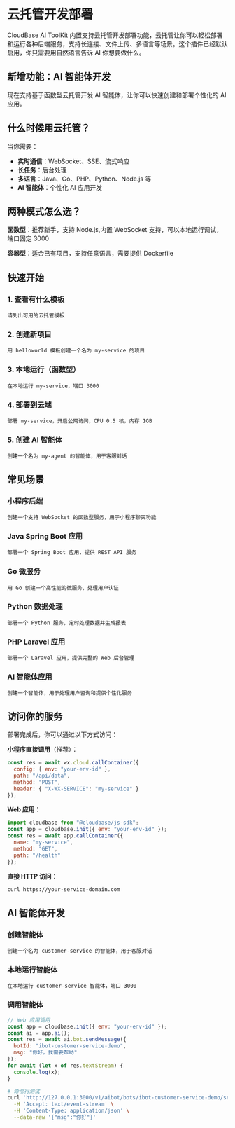 # 云托管开发部署

CloudBase AI ToolKit 内置支持云托管开发部署功能，云托管让你可以轻松部署和运行各种后端服务，支持长连接、文件上传、多语言等场景。这个插件已经默认启用，你只需要用自然语言告诉 AI 你想要做什么。

## 新增功能：AI 智能体开发

现在支持基于函数型云托管开发 AI 智能体，让你可以快速创建和部署个性化的 AI 应用。

## 什么时候用云托管？

当你需要：
- **实时通信**：WebSocket、SSE、流式响应
- **长任务**：后台处理
- **多语言**：Java、Go、PHP、Python、Node.js 等
- **AI 智能体**：个性化 AI 应用开发

## 两种模式怎么选？

**函数型**：推荐新手，支持 Node.js,内置 WebSocket 支持，可以本地运行调试，端口固定 3000

**容器型**：适合已有项目，支持任意语言，需要提供 Dockerfile

## 快速开始

### 1. 查看有什么模板
```
请列出可用的云托管模板
```

### 2. 创建新项目
```
用 helloworld 模板创建一个名为 my-service 的项目
```

### 3. 本地运行（函数型）
```
在本地运行 my-service，端口 3000
```

### 4. 部署到云端
```
部署 my-service，开启公网访问，CPU 0.5 核，内存 1GB
```

### 5. 创建 AI 智能体
```
创建一个名为 my-agent 的智能体，用于客服对话
```

## 常见场景

### 小程序后端
```
创建一个支持 WebSocket 的函数型服务，用于小程序聊天功能
```

### Java Spring Boot 应用
```
部署一个 Spring Boot 应用，提供 REST API 服务
```

### Go 微服务
```
用 Go 创建一个高性能的微服务，处理用户认证
```

### Python 数据处理
```
部署一个 Python 服务，定时处理数据并生成报表
```

### PHP Laravel 应用
```
部署一个 Laravel 应用，提供完整的 Web 后台管理
```

### AI 智能体应用
```
创建一个智能体，用于处理用户咨询和提供个性化服务
```

## 访问你的服务

部署完成后，你可以通过以下方式访问：

**小程序直接调用**（推荐）：
```js
const res = await wx.cloud.callContainer({
  config: { env: "your-env-id" },
  path: "/api/data",
  method: "POST",
  header: { "X-WX-SERVICE": "my-service" }
});
```

**Web 应用**：
```js
import cloudbase from "@cloudbase/js-sdk";
const app = cloudbase.init({ env: "your-env-id" });
const res = await app.callContainer({
  name: "my-service",
  method: "GET",
  path: "/health"
});
```

**直接 HTTP 访问**：
```bash
curl https://your-service-domain.com
```

## AI 智能体开发

### 创建智能体
```
创建一个名为 customer-service 的智能体，用于客服对话
```

### 本地运行智能体
```
在本地运行 customer-service 智能体，端口 3000
```

### 调用智能体
```js
// Web 应用调用
const app = cloudbase.init({ env: "your-env-id" });
const ai = app.ai();
const res = await ai.bot.sendMessage({
  botId: "ibot-customer-service-demo",
  msg: "你好，我需要帮助"
});
for await (let x of res.textStream) {
  console.log(x);
}
```

```bash
# 命令行测试
curl 'http://127.0.0.1:3000/v1/aibot/bots/ibot-customer-service-demo/send-message' \
  -H 'Accept: text/event-stream' \
  -H 'Content-Type: application/json' \
  --data-raw '{"msg":"你好"}'
```
